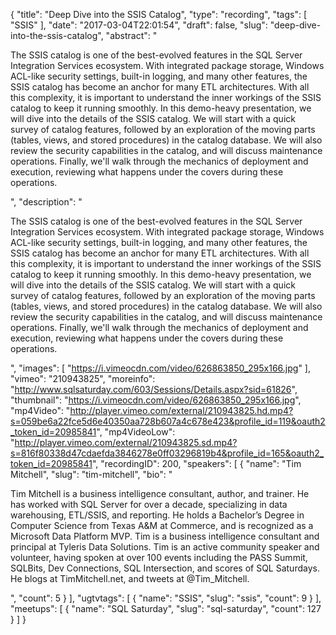{
  "title": "Deep Dive into the SSIS Catalog",
  "type": "recording",
  "tags": [
    "SSIS"
  ],
  "date": "2017-03-04T22:01:54",
  "draft": false,
  "slug": "deep-dive-into-the-ssis-catalog",
  "abstract": "<p>The SSIS catalog is one of the best-evolved features in the SQL Server Integration Services ecosystem. With integrated package storage, Windows ACL-like security settings, built-in logging, and many other features, the SSIS catalog has become an anchor for many ETL architectures. With all this complexity, it is important to understand the inner workings of the SSIS catalog to keep it running smoothly. In this demo-heavy presentation, we will dive into the details of the SSIS catalog. We will start with a quick survey of catalog features, followed by an exploration of the moving parts (tables, views, and stored procedures) in the catalog database. We will also review the security capabilities in the catalog, and will discuss maintenance operations. Finally, we'll walk through the mechanics of deployment and execution, reviewing what happens under the covers during these operations.</p>",
  "description": "<p>The SSIS catalog is one of the best-evolved features in the SQL Server Integration Services ecosystem. With integrated package storage, Windows ACL-like security settings, built-in logging, and many other features, the SSIS catalog has become an anchor for many ETL architectures. With all this complexity, it is important to understand the inner workings of the SSIS catalog to keep it running smoothly. In this demo-heavy presentation, we will dive into the details of the SSIS catalog. We will start with a quick survey of catalog features, followed by an exploration of the moving parts (tables, views, and stored procedures) in the catalog database. We will also review the security capabilities in the catalog, and will discuss maintenance operations. Finally, we'll walk through the mechanics of deployment and execution, reviewing what happens under the covers during these operations.</p>",
  "images": [
    "https://i.vimeocdn.com/video/626863850_295x166.jpg"
  ],
  "vimeo": "210943825",
  "moreinfo": "http://www.sqlsaturday.com/603/Sessions/Details.aspx?sid=61826",
  "thumbnail": "https://i.vimeocdn.com/video/626863850_295x166.jpg",
  "mp4Video": "http://player.vimeo.com/external/210943825.hd.mp4?s=059be6a22fce5d6e40350aa728b607a4c678e423&profile_id=119&oauth2_token_id=20985841",
  "mp4VideoLow": "http://player.vimeo.com/external/210943825.sd.mp4?s=816f80338d47cdaefda3846278e0ff03296819b4&profile_id=165&oauth2_token_id=20985841",
  "recordingID": 200,
  "speakers": [
    {
      "name": "Tim Mitchell",
      "slug": "tim-mitchell",
      "bio": "<p>Tim Mitchell is a business intelligence consultant, author, and trainer.  He has worked with SQL Server for over a decade, specializing in data warehousing, ETL/SSIS, and reporting.  He holds a Bachelor’s Degree in Computer Science from Texas A&M at Commerce, and is recognized as a Microsoft Data Platform MVP.  Tim is a business intelligence consultant and principal at Tyleris Data Solutions. Tim is an active community speaker and volunteer, having spoken at over 100 events including the PASS Summit, SQLBits, Dev Connections, SQL Intersection, and scores of SQL Saturdays. He blogs at TimMitchell.net, and tweets at @Tim_Mitchell.</p>",
      "count": 5
    }
  ],
  "ugtvtags": [
    {
      "name": "SSIS",
      "slug": "ssis",
      "count": 9
    }
  ],
  "meetups": [
    {
      "name": "SQL Saturday",
      "slug": "sql-saturday",
      "count": 127
    }
  ]
}